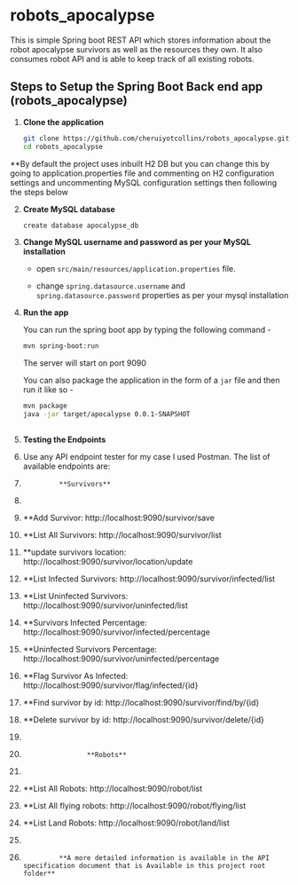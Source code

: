# robots_apocalypse
This is simple Spring boot REST API  which  stores information about the robot apocalypse survivors as well as the resources they own. It also consumes robot API and is able to keep track of all existing robots.
## Steps to Setup the Spring Boot Back end app (robots_apocalypse)

1. **Clone the application**

	```bash
	git clone https://github.com/cheruiyotcollins/robots_apocalypse.git
	cd robots_apocalypse
	```
  **By default the project uses inbuilt H2 DB but you can change this by going to application.properties file and commenting on H2 configuration settings
  and uncommenting MySQL configuration settings then following the steps below

2. **Create MySQL database**

	```bash
	create database apocalypse_db
	```

3. **Change MySQL username and password as per your MySQL installation**

	+ open `src/main/resources/application.properties` file.

	+ change `spring.datasource.username` and `spring.datasource.password` properties as per your mysql installation
	
  

4. **Run the app**

	You can run the spring boot app by typing the following command -

	```bash
	mvn spring-boot:run
	```

	The server will start on port 9090

	You can also package the application in the form of a `jar` file and then run it like so -

	```bash
	mvn package
	java -jar target/apocalypse 0.0.1-SNAPSHOT
  
  4. **Testing the Endpoints**
  5. Use any API endpoint tester for my case I used Postman. The list of available endpoints are:
  7.              **Survivors**
  8.              
  9.  **Add Survivor: http://localhost:9090/survivor/save 
  10.  **List All Survivors: http://localhost:9090/survivor/list
  11. **update survivors location: http://localhost:9090/survivor/location/update
  12. **List Infected Survivors: http://localhost:9090/survivor/infected/list
  13. **List Uninfected Survivors: http://localhost:9090/survivor/uninfected/list
  14. **Survivors Infected Percentage: http://localhost:9090/survivor/infected/percentage
  15. **Uninfected Survivors Percentage: http://localhost:9090/survivor/uninfected/percentage
  16. **Flag Survivor As Infected: http://localhost:9090/survivor/flag/infected/{id}
  17. **Find survivor by id: http://localhost:9090/survivor/find/by/{id}
  18. **Delete survivor by id: http://localhost:9090/survivor/delete/{id}
  19. 
  20.                     **Robots**
  21.                     
  22. **List  All Robots: http://localhost:9090/robot/list
  23. **List All flying robots: http://localhost:9090/robot/flying/list
  24. **List Land Robots: http://localhost:9090/robot/land/list
  25. 
  26.              **A more detailed information is available in the API specification document that is Available in this project root folder**
      
